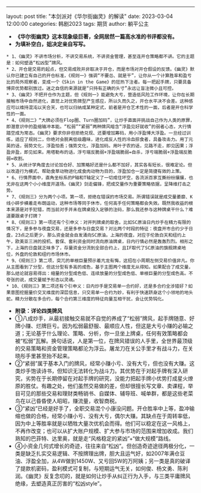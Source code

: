 ---
layout: post
title:  "本剑派对《华尔街幽灵》的解读"
date:   2023-03-04 12:00:00
categories: 韩剧2023
tags: 期货
author: 躺平公主

* **《华尔街幽灵》这本现象级巨著，全网居然一篇高水准的书评都没有。**
* **为填补空白，姐决定亲自写写。**
~~~
* 1、《幽灵》不讲市场分析，不讲交易系统，不讲资金管理，甚至连开仓策略都不讲。它的主题是：如何塑造“松凶型”牌风。
* 2、开仓是交易的起点，但交易成败并非取决于开仓，而是市场对开仓假设的反馈。《幽灵》默认你已建立有自己的开仓标准，《规则一》强调“不要怂、就是干”，让你从一个计算胜率和盈亏比的局外观察者，变成一个《Skin in the Game》的狂热下注者。每一把起手牌，只要具备博弈优势都别放过。迷之自信的来源就是“只持有正确的头寸”永远让盲注微小且可控。
* 3、《幽灵》不把开仓作为主题，但《规则一》能避免大亏，营造低风险工作环境，让你在长期接触市场中自然进化，直觉上对优势牌型产生感应，所以久而久之，开仓水平决不会差。这种感应可以维持混沌以天合天，也可以归纳成某种定式，前者是开仓艺术性的一面，后者是开仓科学性的一面。
* 4、《规则二》“大牌必须在Flop圈、Turn圈加码”，让炒手直面并挑战自己作为人类的原罪，即潜意识中的盈缩输冲本能。“松弱”“紧弱”两种牌风暗含“浮盈见好就收”的弱者心态，大行情踏空成为常态。《幽灵》要求你非但拒绝兑现、还要增加筹码，用小浮盈博大浮盈。一旦经过训练，适应了规则二，你绝对会脱离低级趣味，进化成反人性的冷血掠食者，具备攻击力。用丁元英的话，弱势文化，浮盈怕丢；强势文化，浮盈加码。用叶子农的话，见路不走，即见因果；浮盈非盈，即见如来。用塔勒布的话，浮亏端反脆弱+浮盈端脆弱=自杀，浮亏端脆弱+浮盈端反脆弱=收割。
* 5、从统计学角度去讨论加仓好、加策略好还是什么都不加好，其实各有短长，很难定论。但以改造行为模式、帮助食草动物进化成食肉动物为目的，浮盈加仓一定是简捷有效的上策。
* 6、行情界面中，直角坐标系的P轴和T轴定义了一切成住坏空，各流派百家互撕纷纷攘攘，也无非在这两个小小维度开道场。《幽灵》剑走偏锋，把成交量作为重要策略依据，呈降维打击之势。
* 7、《规则三》分为两个小项。第一项，拒绝在错误的市场交易。所谓错误就是成交量萎靡、K线小碎步横着走布朗运动，这种市场等同于休市，任何高手任何策略都会失效。既然我收益的根本来源是对手犯错，而当前对手并未在牌桌投入足够的注码，那么我还参与这种牌桌干什么？难道要跟桌子打牌？
* 8、《规则三》第一项还有个引申义：对并列牌桌的取舍。比如SC原油日内炒手在精力有限的情况下，是多参与夜盘交易，还是多参与日盘交易？对比两个时段的特征：夜盘开市合约少于日盘，23点之后更少，那么资金就会自发涌向SC原油。上海的夜盘，对应于伦敦白天和纽约上午，欧美亚三洲的投机、套保、套利资金同时流向原油牌桌，日内行情必然是轰轰烈烈。相形之下，上海的日盘就乏味多了，存量资金分流到全部合约上，且IF取代了SC原油的旗舰牌桌地位，外盘的伦敦和纽约市场休市。
* 9、《规则三》第二项，突兀的单根巨量预示着亢龙有悔，这招在小周期左侧交易价值非凡。你从主图看到了分型，但这分型有多高的成色，基于主图两个维度无从得知。如果配合了成交量，那么结论就容易得出：缩量的分型成色低、连续放量的分型成色低、单根巨量的分型成色高。不夸张的说，成交量赋予形态以灵魂。
* 10、《规则三》第二项还有个引申义：日内炒手是交易单一合约好，还是多合约全涉猎好？如果意图挖掘量价交叉维度的深层信息，只交易单一合约为妙，有利于快速跻身这个小领地的地头蛇。精力分散在多合约，每个合约第三维度的特征向量互相干扰，会让优势钝化。
~~~
* **附录：详论四类牌风**
* ①八成炒手，从最初接触交易就不自觉的养成了“松弱”牌风，起手牌随意、好牌小赚、烂牌巨亏。因为松弱最舒服、最顺应人性，但这是大亏小赚的必输之道；无论基于什么理论、策略、分析，你一旦坐上牌桌，任何有效策略都会被“松弱”瓦解。换句话说，人是第一位，在牌风错误的人手里，全世界最顶级的交易策略和资金管理策略都沦为浮云。屠龙刀在关公手里才有战斗力，在关晓彤手里甚至抬不起来。
* ②“紧弱”属于基本入门的牌风，经常小赚小亏、没有大亏，但也没有大赚。这类炒手饱读诗书，但知识无法转化为战斗力。其优势在于对起手牌有深入研究，劣势在于长期停留在对起手牌的研究，没能力把起手牌小优势打成星火燎原的胜仗。有趣之处，他们虽然交易做的差，但却很擅长写文章、卖课程，举目可见的那些交易和理财类畅销书、自媒体、辅导班、喊单群，都是这些老菜鸟在以己昏昏使人昭昭，赚流量，收智商税。
* ③“紧凶”已经是好手了，全职交易混个小康没问题。开仓胜率中上等，盈冲输缩也做的合格，经常小赚小亏、没有大亏，偶尔大赚。其缺点在于周转率低，因为中上等胜率就是以牺牲大量次优机会而得。他们可以稳定在这一风格上，不再作改变；也可以从扩大账户规模、扩大参与市场的范围来增加收成。我们熟知的巴菲特、达里奥，就是走“风格稳定的紧凶”+“做大规模”路线。
* ④小资金几何式增长的奇迹，往往来自“松凶”。但创造奇迹途径两极分化，一类是缺乏扎实交易逻辑、不按牌理出牌，胆大且运气好，如2007年满仓豆油、浮盈全加，从4W做到1450W、又亏回5W的万阿姨；另一类是真的破译了提款机密码，盈利模式可复制，与短期运气无关，如何俊、杨文勇、陈利润。《幽灵》反复念叨的，就是如何让炒手从纠正行为入手，与三类平庸牌风绝缘，去塑造真正厉害的“松凶style”。
